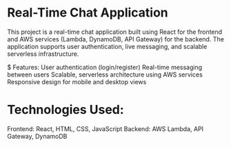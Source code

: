 # Real-Time Chat Application
This project is a real-time chat application built using React for the frontend and AWS services (Lambda, DynamoDB, API Gateway) for the backend. The application supports user authentication, live messaging, and scalable serverless infrastructure.

$ Features:
User authentication (login/register)
Real-time messaging between users
Scalable, serverless architecture using AWS services
Responsive design for mobile and desktop views

# Technologies Used:
Frontend: React, HTML, CSS, JavaScript
Backend: AWS Lambda, API Gateway, DynamoDB
